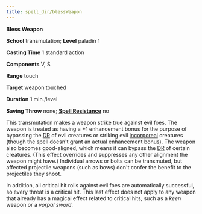 ```yaml
---
title: spell_dir/blessWeapon
---
```

 **Bless Weapon**

**School** transmutation; **Level** paladin 1

**Casting Time** 1 standard action

**Components** V, S

**Range** touch

**Target** weapon touched

**Duration** 1 min./level

**Saving Throw** none; **[Spell Resistance](../glossary#_spell-resistance)** no

This transmutation makes a weapon strike true against evil foes. The weapon is treated as having a +1 enhancement bonus for the purpose of bypassing the [DR](../glossary#_damage-reduction) of evil creatures or striking evil [incorporeal](../glossary#_incorporeal) creatures (though the spell doesn't grant an actual enhancement bonus). The weapon also becomes good-aligned, which means it can bypass the [DR](../glossary#_damage-reduction) of certain creatures. (This effect overrides and suppresses any other alignment the weapon might have.) Individual arrows or bolts can be transmuted, but affected projectile weapons (such as bows) don't confer the benefit to the projectiles they shoot.

In addition, all critical hit rolls against evil foes are automatically successful, so every threat is a critical hit. This last effect does not apply to any weapon that already has a magical effect related to critical hits, such as a _keen_ weapon or a _vorpal sword_.

